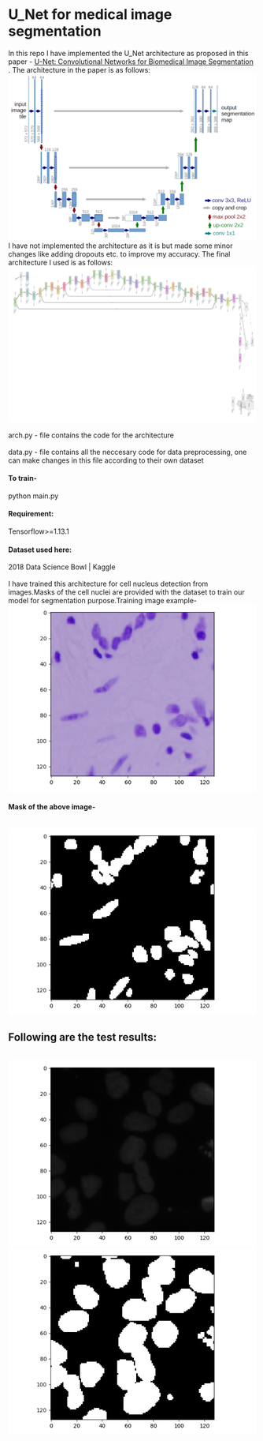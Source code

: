 # U_Net for medical image segmentation

In this repo I have implemented the U_Net architecture as proposed in this paper - [U-Net: Convolutional Networks for Biomedical Image Segmentation ](https://arxiv.org/pdf/1505.04597.pdf) .
The architecture in the paper is as follows:
<img src="images/u-net-architecture.png">
I have not implemented the architecture as it is but made some minor changes like adding dropouts etc. to improve my accuracy.
The final architecture I used is as follows:
<img src ="graph_run.png">

arch.py - file contains the code for the architecture <br/><br/>
data.py - file contains all the neccesary code for data preprocessing, one can make changes in this file according to their own dataset
#### To train-
python main.py

#### Requirement:
Tensorflow>=1.13.1
#### Dataset used here:
2018 Data Science Bowl | Kaggle <br/><br/>
I have trained this architecture for cell nucleus detection from images.Masks of the cell nuclei are provided with the dataset to train our model for segmentation purpose.Training image example-
<img src ="images/train.png">
#### Mask of the above image-
<br/>

<img src = "images/mask.png">

## Following are the test results:
<br/>

<img src="images/test.png">
<img src="images/test_mask.png">
